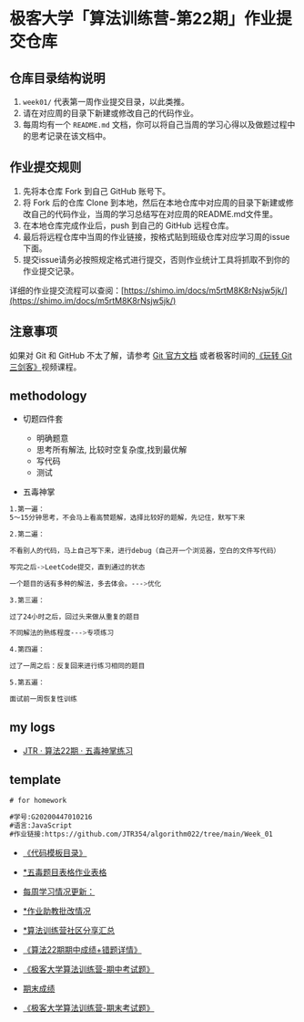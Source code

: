 # 极客大学「算法训练营-第22期」作业提交仓库

## 仓库目录结构说明

1. `week01/` 代表第一周作业提交目录，以此类推。
2. 请在对应周的目录下新建或修改自己的代码作业。
3. 每周均有一个 `README.md` 文档，你可以将自己当周的学习心得以及做题过程中的思考记录在该文档中。

## 作业提交规则

1. 先将本仓库 Fork 到自己 GitHub 账号下。
2. 将 Fork 后的仓库 Clone 到本地，然后在本地仓库中对应周的目录下新建或修改自己的代码作业，当周的学习总结写在对应周的README.md文件里。
3. 在本地仓库完成作业后，push 到自己的 GitHub 远程仓库。
4. 最后将远程仓库中当周的作业链接，按格式贴到班级仓库对应学习周的issue下面。
5. 提交issue请务必按照规定格式进行提交，否则作业统计工具将抓取不到你的作业提交记录。

详细的作业提交流程可以查阅：[https://shimo.im/docs/m5rtM8K8rNsjw5jk/](https://shimo.im/docs/m5rtM8K8rNsjw5jk/)

## 注意事项

 如果对 Git 和 GitHub 不太了解，请参考 [Git 官方文档](https://git-scm.com/book/zh/v2) 或者极客时间的[《玩转 Git 三剑客》](https://time.geekbang.org/course/intro/145)视频课程。

## methodology

- 切题四件套
  - 明确题意
  - 思考所有解法, 比较时空复杂度,找到最优解
  - 写代码
  - 测试

- 五毒神掌

```bash
1.第一遍：
5～15分钟思考，不会马上看高赞题解，选择比较好的题解，先记住，默写下来

2.第二遍：

不看别人的代码，马上自己写下来，进行debug（自己开一个浏览器，空白的文件写代码）

写完之后->LeetCode提交，直到通过的状态

一个题目的话有多种的解法，多去体会。--->优化

3.第三遍：

过了24小时之后，回过头来做从重复的题目

不同解法的熟练程度--->专项练习

4.第四遍：

过了一周之后：反复回来进行练习相同的题目

5.第五遍：

面试前一周恢复性训练
```

## my logs

- [JTR · 算法22期 · 五毒神掌练习](https://shimo.im/sheets/AmMeqRoSD9Yodkqz/MODOC/)

## template

```txt
# for homework

#学号:G20200447010216
#语言:JavaScript
#作业链接:https://github.com/JTR354/algorithm022/tree/main/Week_01
```

- [《代码模板目录》](https://shimo.im/docs/jqrCJCdkyvwWJyh6/)

- [*五毒题目表格作业表格](https://shimo.im/sheets/sYg4wMEgBdUAKeDJ/gLbW7/)

- [每周学习情况更新：](https://shimo.im/sheets/3ZgewbYJpKkI5xTB/MODOC/)

- [*作业助教批改情况](https://shimo.im/sheets/CD6xgrzMRro7h0Iv/qBRdH/)

- [*算法训练营社区分享汇总](https://shimo.im/docs/6TVTHH3y6C8kG3tx/read)

- [《算法22期期中成绩+错题详情》](https://shimo.im/sheets/RdHGcpdK8KKjh6Cd/MODOC)

- [《极客大学算法训练营-期中考试题》](https://shimo.im/docs/69uDNhxTzjADzqwQ/)

- [期末成绩](https://shimo.im/sheets/qgkvJVGGDHdC8RYC/MODOC)

- [《极客大学算法训练营-期末考试题》](https://shimo.im/docs/48Fgx91AN64ldiQO/)
